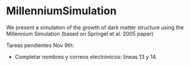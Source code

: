# MillenniumSimulation
We present a simulation of the growth of dark matter structure using the Millennium Simulation (based on Springel et al. 2005 paper)

Tareas pendientes Nov 9th:
- Completar nombres y correos electrónicos: líneas 13 y 14. 
